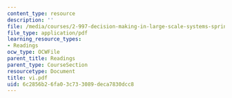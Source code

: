 ```yaml
---
content_type: resource
description: ''
file: /media/courses/2-997-decision-making-in-large-scale-systems-spring-2004/6c2856b26fa03c733089deca7830dcc8_vi.pdf
file_type: application/pdf
learning_resource_types:
- Readings
ocw_type: OCWFile
parent_title: Readings
parent_type: CourseSection
resourcetype: Document
title: vi.pdf
uid: 6c2856b2-6fa0-3c73-3089-deca7830dcc8
---
```

